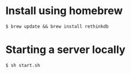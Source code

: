 # Install using homebrew

`$ brew update && brew install rethinkdb`


# Starting a server locally

`$ sh start.sh`
